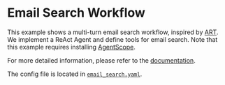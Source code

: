 # Email Search Workflow

This example shows a multi-turn email search workflow, inspired by [ART](https://openpipe.ai/blog/art-e-mail-agent?refresh=1756431423904). We implement a ReAct Agent and define tools for email search. Note that this example requires installing [AgentScope](https://github.com/agentscope-ai/agentscope?tab=readme-ov-file#-installation).

For more detailed information, please refer to the [documentation](../../docs/sphinx_doc/source/tutorial/example_search_email.md).

The config file is located in [`email_search.yaml`](email_search.yaml).
